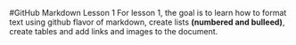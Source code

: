 #GitHub Markdown Lesson 1
For lesson 1, the goal is to learn how to format text using github flavor of markdown,
create lists **(numbered and bulleed)**, create tables and add links and images to the
document.

